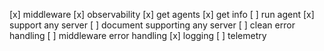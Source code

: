 [x] middleware
[x] observability
[x] get agents
[x] get info
[ ] run agent
[x] support any server
[ ] document supporting any server
[ ] clean error handling
[ ] middleware error handling
[x] logging
[ ] telemetry
